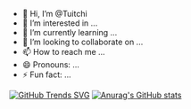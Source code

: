 - 👋 Hi, I’m @Tuitchi
- 👀 I’m interested in ...
- 🌱 I’m currently learning ...
- 💞️ I’m looking to collaborate on ...
- 📫 How to reach me ...
- 😄 Pronouns: ...
- ⚡ Fun fact: ...

<!---
Tuitchi/Tuitchi is a ✨ special ✨ repository because its `README.md` (this file) appears on your GitHub profile.
You can click the Preview link to take a look at your changes.
--->

[![GitHub Trends SVG](https://api.githubtrends.io/user/svg/Tuitchi/langs?time_range=one_year&compact=True&theme=dark)](https://githubtrends.io)
[![Anurag's GitHub stats](https://github-readme-stats.vercel.app/api?username=Tuitchi)](https://github.com/anuraghazra/github-readme-stats)
